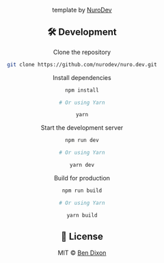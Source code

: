 <div align="center">


template by <a href="https://github.com/NuroDev">NuroDev</a>


## 🛠 Development

Clone the repository

```zsh
git clone https://github.com/nurodev/nuro.dev.git
```

Install dependencies

```zsh
npm install

# Or using Yarn

yarn
```

Start the development server

```zsh
npm run dev

# Or using Yarn

yarn dev
```

Build for production

```zsh
npm run build

# Or using Yarn

yarn build
```

## 📄 License

MIT © [Ben Dixon](https://github.com/nurodev/nuro.dev/blob/main/LICENSE)
